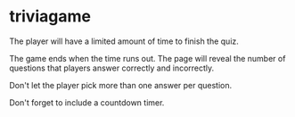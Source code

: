 # triviagame
The player will have a limited amount of time to finish the quiz.

The game ends when the time runs out. The page will reveal the number of questions that players answer correctly and incorrectly.



Don't let the player pick more than one answer per question.


Don't forget to include a countdown timer.
